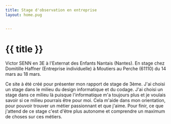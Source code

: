 ```yaml
---
title: Stage d'observation en entreprise
layout: home.pug


---
```


# {{ title }}

Victor SENN en 3E à l'Externat des Enfants Nantais (Nantes).
En stage chez Domitille Haffner (Entreprise individuelle) à Moutiers au Perche (61110) du 14 mars au 18 mars.

Ce site à été créé pour présenter mon rapport de stage de 3ème.
J'ai choisi un stage dans le milieu du design informatique et du codage.
J'ai choisi un stage dans ce milieu là puisque l'informatique m'a toujours plus et je voulais savoir si ce milieu pourrais être pour moi.
Cela m'aide dans mon orientation, pour pouvoir trouver un métier passionnant et que j'aime.
Pour finir, ce que j'attend de ce stage c'est d'être plus autonome et comprendre un maximum de choses sur ces métiers.
